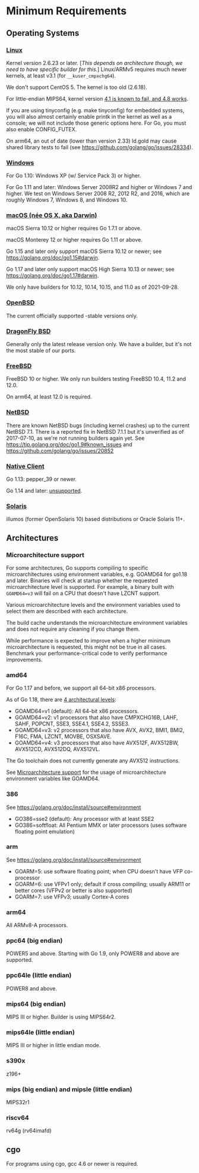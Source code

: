 # Minimum Requirements

## Operating Systems

### [Linux](Linux)

Kernel version 2.6.23 or later. [_This depends on architecture though, we need to have specific builder for this._] Linux/ARMv5 requires much newer kernels, at least v3.1 (for `__kuser_cmpxchg64`).

We don't support CentOS 5. The kernel is too old (2.6.18).

For little-endian MIPS64, kernel version [4.1 is known to fail, and 4.8 works](https://golang.org/issue/16848). 

If you are using tinyconfig (e.g. make tinyconfig) for embedded systems, you will also almost certainly enable printk in the kernel as well as a console; we will not include those generic options here. For Go, you must also enable CONFIG_FUTEX.

On arm64, an out of date (lower than version 2.33) ld.gold may cause shared library tests to fail (see https://github.com/golang/go/issues/28334).

### [Windows](Windows)

For Go 1.10: Windows XP (w/ Service Pack 3) or higher.

For Go 1.11 and later: Windows Server 2008R2 and higher or Windows 7 and higher. We test on Windows Server 2008 R2, 2012 R2, and 2016, which are roughly Windows 7, Windows 8, and Windows 10.

### [macOS (née OS X, aka Darwin)](Darwin)

macOS Sierra 10.12 or higher requires Go 1.7.1 or above.

macOS Monterey 12 or higher requires Go 1.11 or above.

Go 1.15 and later only support macOS Sierra 10.12 or newer; see https://golang.org/doc/go1.15#darwin.

Go 1.17 and later only support macOS High Sierra 10.13 or newer; see https://golang.org/doc/go1.17#darwin.

We only have builders for 10.12, 10.14, 10.15, and 11.0 as of 2021-09-28.

### [OpenBSD](OpenBSD)

The current officially supported -stable versions only.

### [DragonFly BSD](DragonFly-BSD)

Generally only the latest release version only. We have a builder, but it's not the most stable of our ports.

### [FreeBSD](FreeBSD)

FreeBSD 10 or higher.
We only run builders testing FreeBSD 10.4, 11.2 and 12.0.

On arm64, at least 12.0 is required.

### [NetBSD](NetBSD)

There are known NetBSD bugs (including kernel crashes) up to the current NetBSD 7.1. There is a reported fix in NetBSD 7.1.1 but it's unverified as of 2017-07-10, as we're not running builders again yet.  See https://tip.golang.org/doc/go1.9#known_issues and https://github.com/golang/go/issues/20852

### [Native Client](NativeClient)

Go 1.13: pepper_39 or newer.

Go 1.14 and later: [unsupported](https://golang.org/doc/go1.14#nacl).

### [Solaris](Solaris)

illumos (former OpenSolaris 10) based distributions or Oracle Solaris 11+. 

## Architectures

### Microarchitecture support

For some architectures, Go supports compiling to specific microarchitectures using environment variables, e.g. GOAMD64 for go1.18 and later. Binaries will check at startup whether the requested microarchitecture level is supported. For example, a binary built with `GOAMD64=v3` will fail on a CPU that doesn't have LZCNT support.

Various microarchitecture levels and the environment variables used to select them are described with each architecture.

The build cache understands the microarchitecture environment variables and does not require any cleaning if you change them.

While performance is expected to improve when a higher minimum microarchitecture is requested, this might not be true in all cases. Benchmark your performance-critical code to verify performance improvements.

### amd64

For Go 1.17 and before, we support all 64-bit x86 processors.

As of Go 1.18, there are [4 architectural levels](https://en.wikipedia.org/wiki/X86-64#Microarchitecture_levels):

* GOAMD64=v1 (default): All 64-bit x86 processors.
* GOAMD64=v2: v1 processors that also have CMPXCHG16B, LAHF, SAHF, POPCNT, SSE3, SSE4.1, SSE4.2, SSSE3.
* GOAMD64=v3: v2 processors that also have AVX, AVX2, BMI1, BMI2, F16C, FMA, LZCNT, MOVBE, OSXSAVE.
* GOAMD64=v4: v3 processors that also have AVX512F, AVX512BW, AVX512CD, AVX512DQ, AVX512VL.

The Go toolchain does not currently generate any AVX512 instructions.

See [Microarchitecture support](#microarchitecture-support) for the usage of microarchitecture environment variables like GOAMD64.

### 386

See https://golang.org/doc/install/source#environment

* GO386=sse2 (default): Any processor with at least SSE2
* GO386=softfloat: All Pentium MMX or later processors (uses software floating point emulation)

### arm

See https://golang.org/doc/install/source#environment

* GOARM=5: use software floating point; when CPU doesn't have VFP co-processor
* GOARM=6: use VFPv1 only; default if cross compiling; usually ARM11 or better cores (VFPv2 or better is also supported)
* GOARM=7: use VFPv3; usually Cortex-A cores

### arm64

All ARMv8-A processors.

### ppc64 (big endian)

POWER5 and above.
Starting with Go 1.9, only POWER8 and above are supported.

### ppc64le (little endian)

POWER8 and above.

### mips64 (big endian)

MIPS III or higher. Builder is using MIPS64r2.

### mips64le (little endian)

MIPS III or higher in little endian mode.

### s390x

z196+

### mips (big endian) and mipsle (little endian)

MIPS32r1

### riscv64

rv64g (rv64imafd)

## cgo

For programs using cgo, gcc 4.6 or newer is required.
